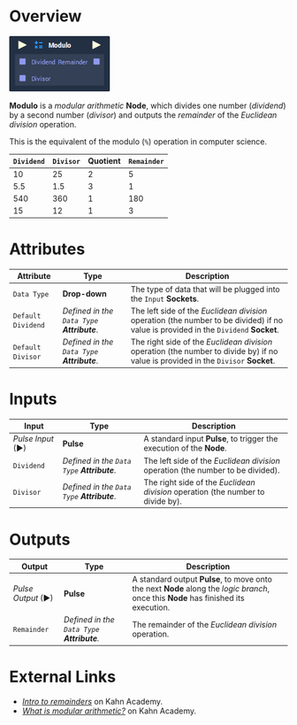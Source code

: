 # Overview

![](../../.gitbook/assets/node-modulo.png)

**Modulo** is a *modular arithmetic* **Node**, which divides one number (*dividend*) by a second number (*divisor*) and outputs the *remainder* of the *Euclidean division* operation.

This is the equivalent of the modulo (`%`) operation in computer science.

|`Dividend`|`Divisor`|Quotient|`Remainder`|
|---|---|---|---|
|10|25|2|5|
|5.5|1.5|3|1|
|540|360|1|180|
|15|12|1|3|

# Attributes

|Attribute|Type|Description|
|---|---|---|
|`Data Type`|**Drop-down**|The type of data that will be plugged into the `Input` **Sockets**.|
|`Default Dividend`|*Defined in the `Data Type` **Attribute***.|The left side of the *Euclidean division* operation (the number to be divided) if no value is provided in the `Dividend` **Socket**.|
|`Default Divisor`|*Defined in the `Data Type` **Attribute***.|The right side of the *Euclidean division* operation (the number to divide by) if no value is provided in the `Divisor` **Socket**.|

# Inputs

|Input|Type|Description|
|---|---|---|
|*Pulse Input* (►)|**Pulse**|A standard input **Pulse**, to trigger the execution of the **Node**.|
|`Dividend`|*Defined in the `Data Type` **Attribute***.|The left side of the  *Euclidean division* operation (the number to be divided).|
|`Divisor`|*Defined in the `Data Type` **Attribute***.|The right side of the *Euclidean division* operation (the number to divide by).|

# Outputs

|Output|Type|Description|
|---|---|---|
|*Pulse Output* (►)|**Pulse**|A standard output **Pulse**, to move onto the next **Node** along the *logic branch*, once this **Node** has finished its execution.|
|`Remainder`|*Defined in the `Data Type` **Attribute**.*|The remainder of the *Euclidean division* operation.|


# External Links

- [*Intro to remainders*](https://www.khanacademy.org/math/arithmetic/arith-review-multiply-divide/arith-review-remainders/v/introduction-to-remainders) on Kahn Academy.
- [*What is modular arithmetic?*](https://www.khanacademy.org/computing/computer-science/cryptography/modarithmetic/a/what-is-modular-arithmetic) on Kahn Academy.
